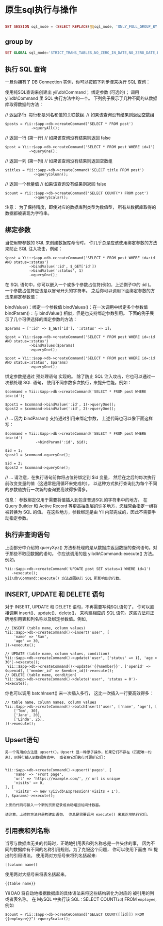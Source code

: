 
# 原生sql执行与操作

##

```php
SET SESSION sql_mode = (SELECT REPLACE(@@sql_mode, 'ONLY_FULL_GROUP_BY', ''));
```

## group by

```php
SET GLOBAL sql_mode='STRICT_TRANS_TABLES,NO_ZERO_IN_DATE,NO_ZERO_DATE,ERROR_FOR_DIVISION_BY_ZERO,NO_ENGINE_SUBSTITUTION';
```

##   执行 SQL 查询
一旦你拥有了 DB Connection 实例，你可以按照下列步骤来执行 SQL 查询：

使用纯SQL查询来创建出 yii\db\Command；
绑定参数 (可选的)；
调用 yii\db\Command 里 SQL 执行方法中的一个。
下列例子展示了几种不同的从数据库取得数据的方法：

// 返回多行. 每行都是列名和值的关联数组.
// 如果该查询没有结果则返回空数组
```
$posts = Yii::$app->db->createCommand('SELECT * FROM post')
            ->queryAll();
```
// 返回一行 (第一行)
// 如果该查询没有结果则返回 false
```
$post = Yii::$app->db->createCommand('SELECT * FROM post WHERE id=1')
           ->queryOne();
```
// 返回一列 (第一列)
// 如果该查询没有结果则返回空数组
```
$titles = Yii::$app->db->createCommand('SELECT title FROM post')
             ->queryColumn();
```
// 返回一个标量值
// 如果该查询没有结果则返回 false
```
$count = Yii::$app->db->createCommand('SELECT COUNT(*) FROM post')
             ->queryScalar();
```
注意： 为了保持精度，即使对应的数据库列类型为数值型， 所有从数据库取得的数据都被表现为字符串。



##   绑定参数
当使用带参数的 SQL 来创建数据库命令时， 你几乎总是应该使用绑定参数的方法来防止 SQL 注入攻击，例如：
```
$post = Yii::$app->db->createCommand('SELECT * FROM post WHERE id=:id AND status=:status')
           ->bindValue(':id', $_GET['id'])
           ->bindValue(':status', 1)
           ->queryOne();
```
在 SQL 语句中，你可以嵌入一个或多个参数占位符(例如，上述例子中的 :id )。 一个参数占位符应该是以冒号开头的字符串。 之后你可以调用下面绑定参数的方法来绑定参数值：

bindValue()：绑定一个参数值
bindValues()：在一次调用中绑定多个参数值
bindParam()：与 bindValue() 相似，但是也支持绑定参数引用。
下面的例子展示了几个可供选择的绑定参数的方法：
```
$params = [':id' => $_GET['id'], ':status' => 1];

$post = Yii::$app->db->createCommand('SELECT * FROM post WHERE id=:id AND status=:status')
           ->bindValues($params)
           ->queryOne();
           
$post = Yii::$app->db->createCommand('SELECT * FROM post WHERE id=:id AND status=:status', $params)
           ->queryOne();
```
绑定参数是通过 预处理语句 实现的。 除了防止 SQL 注入攻击，它也可以通过一次预处理 SQL 语句， 使用不同参数多次执行，来提升性能。例如：
```
$command = Yii::$app->db->createCommand('SELECT * FROM post WHERE id=:id');

$post1 = $command->bindValue(':id', 1)->queryOne();
$post2 = $command->bindValue(':id', 2)->queryOne();
```
// ...
因为 bindParam() 支持通过引用来绑定参数， 上述代码也可以像下面这样写：
```
$command = Yii::$app->db->createCommand('SELECT * FROM post WHERE id=:id')
              ->bindParam(':id', $id);

$id = 1;
$post1 = $command->queryOne();

$id = 2;
$post2 = $command->queryOne();
```
// ...
请注意，在执行语句前你将占位符绑定到 $id 变量， 然后在之后的每次执行前改变变量的值（这通常是用循环来完成的）。 以这种方式执行查询比为每个不同的参数值执行一次新的查询要高效得多得多。

信息： 参数绑定仅用于需要将值插入到包含普通SQL的字符串中的地方。 在 Query Builder 和 Active Record 等更高抽象层的许多地方，您经常会指定一组将被转换为 SQL 的值。 在这些地方，参数绑定是由 Yii 内部完成的，因此不需要手动指定参数。



##   执行非查询语句
上面部分中介绍的 queryXyz() 方法都处理的是从数据库返回数据的查询语句。对于那些不取回数据的语句， 你应该调用的是 yii\db\Command::execute() 方法。例如，
```
Yii::$app->db->createCommand('UPDATE post SET status=1 WHERE id=1')
   ->execute();
yii\db\Command::execute() 方法返回执行 SQL 所影响到的行数。
```



##   INSERT, UPDATE 和 DELETE 语句

对于 INSERT, UPDATE 和 DELETE 语句，不再需要写纯SQL语句了， 你可以直接调用 insert()、update()、delete()， 来构建相应的 SQL 语句。这些方法将正确地引用表和列名称以及绑定参数值。例如,

```
// INSERT (table name, column values)
Yii::$app->db->createCommand()->insert('user', [
    'name' => 'Sam',
    'age' => 30,
])->execute();

// UPDATE (table name, column values, condition)
Yii::$app->db->createCommand()->update('user', ['status' => 1], 'age > 30')->execute();
 Yii::$app->db->createCommand()->update('{{%member}}', ['openid' => $openid], ['member_id' => $member_id])->execute();
// DELETE (table name, condition)
Yii::$app->db->createCommand()->delete('user', 'status = 0')->execute();
```
你也可以调用 batchInsert() 来一次插入多行， 这比一次插入一行要高效得多：
```
// table name, column names, column values
Yii::$app->db->createCommand()->batchInsert('user', ['name', 'age'], [
    ['Tom', 30],
    ['Jane', 20],
    ['Linda', 25],
])->execute();
```



##   Upsert语句

    另一个有用的方法是 upsert()。Upsert 是一种原子操作，如果它们不存在（匹配唯一约束），则将行插入到数据库表中， 或者在它们执行时更新它们：

```

Yii::$app->db->createCommand()->upsert('pages', [
    'name' => 'Front page',
    'url' => 'https://example.com/', // url is unique
    'visits' => 0,
], [
    'visits' => new \yii\db\Expression('visits + 1'),
], $params)->execute();

```


    上面的代码将插入一个新的页面记录或自动增加访问计数器。

    请注意，上述的方法只是构建出语句， 你总是需要调用 execute() 来真正地执行它们。


    


## 引用表和列名称
当写与数据库无关的代码时，正确地引用表和列名称总是一件头疼的事， 因为不同的数据库有不同的名称引用规则，为了克服这个问题， 你可以使用下面由 Yii 提出的引用语法。
使用两对方括号来将列名括起来:
```
[[column name]]

```

使用两对大括号来将表名括起来。
```
{{table name}}

```
Yii DAO 将自动地根据数据库的具体语法来将这些结构转化为对应的 被引用的列或者表名称。 在 MySQL 中执行该 SQL : SELECT COUNT(`id`) FROM `employee`,例如

```
$count = Yii::$app->db->createCommand("SELECT COUNT([[id]]) FROM {{employee}}")->queryScalar();

```
